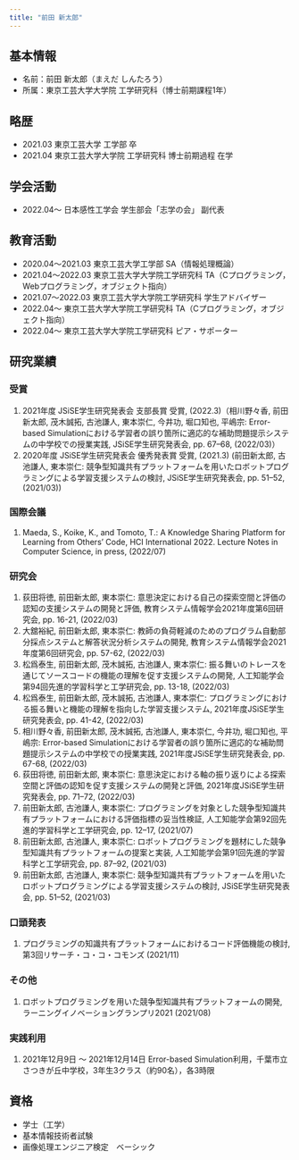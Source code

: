 ```yaml
---
title: "前田 新太郎"
---
```

## 基本情報
- 名前：前田 新太郎（まえだ しんたろう）
- 所属：東京工芸大学大学院 工学研究科（博士前期課程1年）

## 略歴
* 2021.03 東京工芸大学 工学部 卒
* 2021.04 東京工芸大学大学院 工学研究科 博士前期過程 在学

## 学会活動
- 2022.04〜 日本感性工学会 学生部会「志学の会」 副代表

## 教育活動
* 2020.04〜2021.03 東京工芸大学工学部 SA（情報処理概論）
* 2021.04〜2022.03 東京工芸大学大学院工学研究科 TA（Cプログラミング，Webプログラミング，オブジェクト指向）
* 2021.07〜2022.03 東京工芸大学大学院工学研究科 学生アドバイザー
* 2022.04〜 東京工芸大学大学院工学研究科 TA（Cプログラミング，オブジェクト指向）
* 2022.04〜 東京工芸大学大学院工学研究科 ピア・サポーター

## 研究業績
### 受賞
1. 2021年度 JSiSE学生研究発表会 支部長賞 受賞, (2022.3)（相川野々香, 前田新太郎, 茂木誠拓, 古池謙人, 東本崇仁, 今井功, 堀口知也, 平嶋宗: Error-based Simulationにおける学習者の誤り箇所に適応的な補助問題提示システムの中学校での授業実践, JSiSE学生研究発表会, pp. 67–68, (2022/03)）
1. 2020年度 JSiSE学生研究発表会 優秀発表賞 受賞, (2021.3) (前田新太郎, 古池謙人, 東本崇仁: 競争型知識共有プラットフォームを用いたロボットプログラミングによる学習支援システムの検討, JSiSE学生研究発表会, pp. 51–52, (2021/03))

### 国際会議
1. Maeda, S., Koike, K., and Tomoto, T.: A Knowledge Sharing Platform for Learning from Others’ Code, HCI International 2022. Lecture Notes in Computer Science, in press, (2022/07)

### 研究会
1. 荻田将徳, 前田新太郎, 東本崇仁: 意思決定における自己の探索空間と評価の認知の支援システムの開発と評価, 教育システム情報学会2021年度第6回研究会, pp. 16-21, (2022/03)
1. 大舘裕紀, 前田新太郎, 東本崇仁: 教師の負荷軽減のためのプログラム自動部分採点システムと解答状況分析システムの開発, 教育システム情報学会2021年度第6回研究会, pp. 57-62, (2022/03)
1. 松爲泰生, 前田新太郎, 茂木誠拓, 古池謙人, 東本崇仁: 振る舞いのトレースを通じてソースコードの機能の理解を促す支援システムの開発, 人工知能学会第94回先進的学習科学と工学研究会, pp. 13-18, (2022/03)
1. 松爲泰生, 前田新太郎, 茂木誠拓, 古池謙人, 東本崇仁: プログラミングにおける振る舞いと機能の理解を指向した学習支援システム, 2021年度JSiSE学生研究発表会, pp. 41-42, (2022/03)
1. 相川野々香, 前田新太郎, 茂木誠拓, 古池謙人, 東本崇仁, 今井功, 堀口知也, 平嶋宗: Error-based Simulationにおける学習者の誤り箇所に適応的な補助問題提示システムの中学校での授業実践, 2021年度JSiSE学生研究発表会, pp. 67-68, (2022/03)
1. 荻田将徳, 前田新太郎, 東本崇仁: 意思決定における軸の振り返りによる探索空間と評価の認知を促す支援システムの開発と評価, 2021年度JSiSE学生研究発表会, pp. 71–72, (2022/03)
1. 前田新太郎, 古池謙人, 東本崇仁: プログラミングを対象とした競争型知識共有プラットフォームにおける評価指標の妥当性検証, 人工知能学会第92回先進的学習科学と工学研究会, pp. 12–17, (2021/07)
1. 前田新太郎, 古池謙人, 東本崇仁: ロボットプログラミングを題材にした競争型知識共有プラットフォームの提案と実装, 人工知能学会第91回先進的学習科学と工学研究会, pp. 87–92, (2021/03)
1. 前田新太郎, 古池謙人, 東本崇仁: 競争型知識共有プラットフォームを用いたロボットプログラミングによる学習支援システムの検討, JSiSE学生研究発表会, pp. 51–52, (2021/03)

### 口頭発表
1. プログラミングの知識共有プラットフォームにおけるコード評価機能の検討, 第3回リサーチ・コ・コ・コモンズ (2021/11)

### その他
1. ロボットプログラミングを用いた競争型知識共有プラットフォームの開発, ラーニングイノベーショングランプリ2021 (2021/08)

### 実践利用
1. 2021年12月9日 〜 2021年12月14日 Error-based Simulation利用，千葉市立さつきが丘中学校，3年生3クラス（約90名），各3時限

## 資格
* 学士（工学）
* 基本情報技術者試験
* 画像処理エンジニア検定　ベーシック
